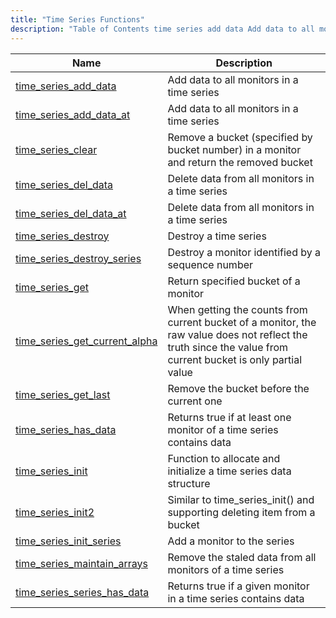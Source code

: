 ```yaml
---
title: "Time Series Functions"
description: "Table of Contents time series add data Add data to all monitors in a time series time series add data at Add data to all monitors in a time series time series clear Remove a bucket specified by bucket number in a monitor and return the removed bucket time series..."
---
```



| Name                                                                                                                      | Description                                                                                                                                                  |
|---------------------------------------------------------------------------------------------------------------------------|--------------------------------------------------------------------------------------------------------------------------------------------------------------|
| [time_series_add_data](/momentum/3/3-api/apis-time-series-add-data)                   | Add data to all monitors in a time series                                                                                                                    |
| [time_series_add_data_at](/momentum/3/3-api/apis-time-series-add-data-at)             | Add data to all monitors in a time series                                                                                                                    |
| [time_series_clear](/momentum/3/3-api/apis-time-series-clear)                         | Remove a bucket (specified by bucket number) in a monitor and return the removed bucket                                                                      |
| [time_series_del_data](/momentum/3/3-api/apis-time-series-del-data)                   | Delete data from all monitors in a time series                                                                                                               |
| [time_series_del_data_at](/momentum/3/3-api/apis-time-series-del-data-at)             | Delete data from all monitors in a time series                                                                                                               |
| [time_series_destroy](/momentum/3/3-api/apis-time-series-destroy)                     | Destroy a time series                                                                                                                                        |
| [time_series_destroy_series](/momentum/3/3-api/apis-time-series-destroy-series)       | Destroy a monitor identified by a sequence number                                                                                                            |
| [time_series_get](/momentum/3/3-api/apis-time-series-get)                             | Return specified bucket of a monitor                                                                                                                         |
| [time_series_get_current_alpha](/momentum/3/3-api/apis-time-series-get-current-alpha) | When getting the counts from current bucket of a monitor, the raw value does not reflect the truth since the value from current bucket is only partial value |
| [time_series_get_last](/momentum/3/3-api/apis-time-series-get-last)                   | Remove the bucket before the current one                                                                                                                     |
| [time_series_has_data](/momentum/3/3-api/apis-time-series-has-data)                   | Returns true if at least one monitor of a time series contains data                                                                                          |
| [time_series_init](/momentum/3/3-api/apis-time-series-init)                           | Function to allocate and initialize a time series data structure                                                                                             |
| [time_series_init2](/momentum/3/3-api/apis-time-series-init-2)                         | Similar to time_series_init() and supporting deleting item from a bucket                                                                                     |
| [time_series_init_series](/momentum/3/3-api/apis-time-series-init-series)             | Add a monitor to the series                                                                                                                                  |
| [time_series_maintain_arrays](/momentum/3/3-api/apis-time-series-maintain-arrays)     | Remove the staled data from all monitors of a time series                                                                                                    |
| [time_series_series_has_data](/momentum/3/3-api/apis-time-series-series-has-data)     | Returns true if a given monitor in a time series contains data                                                                                               |
